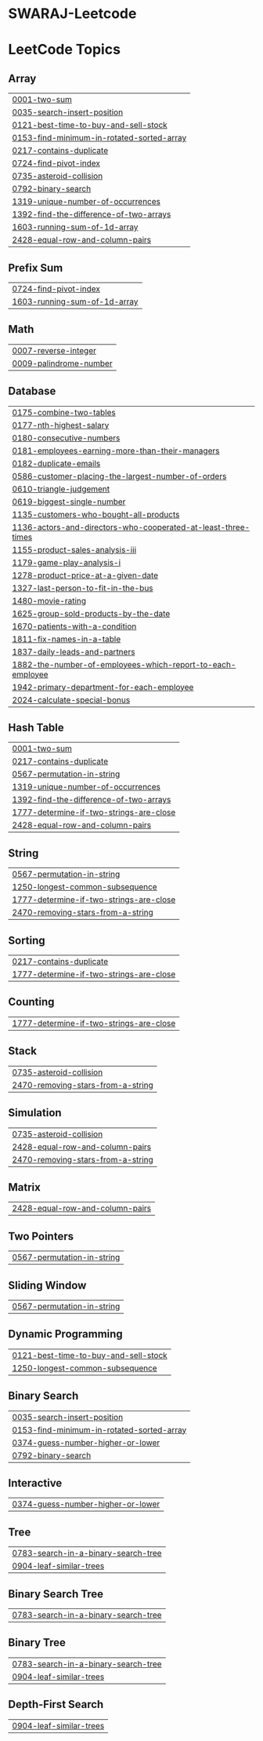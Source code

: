 # SWARAJ-Leetcode

<!---LeetCode Topics Start-->
# LeetCode Topics
## Array
|  |
| ------- |
| [0001-two-sum](https://github.com/swaraj1-sys/SWARAJ-Leetcode/tree/master/0001-two-sum) |
| [0035-search-insert-position](https://github.com/swaraj1-sys/SWARAJ-Leetcode/tree/master/0035-search-insert-position) |
| [0121-best-time-to-buy-and-sell-stock](https://github.com/swaraj1-sys/SWARAJ-Leetcode/tree/master/0121-best-time-to-buy-and-sell-stock) |
| [0153-find-minimum-in-rotated-sorted-array](https://github.com/swaraj1-sys/SWARAJ-Leetcode/tree/master/0153-find-minimum-in-rotated-sorted-array) |
| [0217-contains-duplicate](https://github.com/swaraj1-sys/SWARAJ-Leetcode/tree/master/0217-contains-duplicate) |
| [0724-find-pivot-index](https://github.com/swaraj1-sys/SWARAJ-Leetcode/tree/master/0724-find-pivot-index) |
| [0735-asteroid-collision](https://github.com/swaraj1-sys/SWARAJ-Leetcode/tree/master/0735-asteroid-collision) |
| [0792-binary-search](https://github.com/swaraj1-sys/SWARAJ-Leetcode/tree/master/0792-binary-search) |
| [1319-unique-number-of-occurrences](https://github.com/swaraj1-sys/SWARAJ-Leetcode/tree/master/1319-unique-number-of-occurrences) |
| [1392-find-the-difference-of-two-arrays](https://github.com/swaraj1-sys/SWARAJ-Leetcode/tree/master/1392-find-the-difference-of-two-arrays) |
| [1603-running-sum-of-1d-array](https://github.com/swaraj1-sys/SWARAJ-Leetcode/tree/master/1603-running-sum-of-1d-array) |
| [2428-equal-row-and-column-pairs](https://github.com/swaraj1-sys/SWARAJ-Leetcode/tree/master/2428-equal-row-and-column-pairs) |
## Prefix Sum
|  |
| ------- |
| [0724-find-pivot-index](https://github.com/swaraj1-sys/SWARAJ-Leetcode/tree/master/0724-find-pivot-index) |
| [1603-running-sum-of-1d-array](https://github.com/swaraj1-sys/SWARAJ-Leetcode/tree/master/1603-running-sum-of-1d-array) |
## Math
|  |
| ------- |
| [0007-reverse-integer](https://github.com/swaraj1-sys/SWARAJ-Leetcode/tree/master/0007-reverse-integer) |
| [0009-palindrome-number](https://github.com/swaraj1-sys/SWARAJ-Leetcode/tree/master/0009-palindrome-number) |
## Database
|  |
| ------- |
| [0175-combine-two-tables](https://github.com/swaraj1-sys/SWARAJ-Leetcode/tree/master/0175-combine-two-tables) |
| [0177-nth-highest-salary](https://github.com/swaraj1-sys/SWARAJ-Leetcode/tree/master/0177-nth-highest-salary) |
| [0180-consecutive-numbers](https://github.com/swaraj1-sys/SWARAJ-Leetcode/tree/master/0180-consecutive-numbers) |
| [0181-employees-earning-more-than-their-managers](https://github.com/swaraj1-sys/SWARAJ-Leetcode/tree/master/0181-employees-earning-more-than-their-managers) |
| [0182-duplicate-emails](https://github.com/swaraj1-sys/SWARAJ-Leetcode/tree/master/0182-duplicate-emails) |
| [0586-customer-placing-the-largest-number-of-orders](https://github.com/swaraj1-sys/SWARAJ-Leetcode/tree/master/0586-customer-placing-the-largest-number-of-orders) |
| [0610-triangle-judgement](https://github.com/swaraj1-sys/SWARAJ-Leetcode/tree/master/0610-triangle-judgement) |
| [0619-biggest-single-number](https://github.com/swaraj1-sys/SWARAJ-Leetcode/tree/master/0619-biggest-single-number) |
| [1135-customers-who-bought-all-products](https://github.com/swaraj1-sys/SWARAJ-Leetcode/tree/master/1135-customers-who-bought-all-products) |
| [1136-actors-and-directors-who-cooperated-at-least-three-times](https://github.com/swaraj1-sys/SWARAJ-Leetcode/tree/master/1136-actors-and-directors-who-cooperated-at-least-three-times) |
| [1155-product-sales-analysis-iii](https://github.com/swaraj1-sys/SWARAJ-Leetcode/tree/master/1155-product-sales-analysis-iii) |
| [1179-game-play-analysis-i](https://github.com/swaraj1-sys/SWARAJ-Leetcode/tree/master/1179-game-play-analysis-i) |
| [1278-product-price-at-a-given-date](https://github.com/swaraj1-sys/SWARAJ-Leetcode/tree/master/1278-product-price-at-a-given-date) |
| [1327-last-person-to-fit-in-the-bus](https://github.com/swaraj1-sys/SWARAJ-Leetcode/tree/master/1327-last-person-to-fit-in-the-bus) |
| [1480-movie-rating](https://github.com/swaraj1-sys/SWARAJ-Leetcode/tree/master/1480-movie-rating) |
| [1625-group-sold-products-by-the-date](https://github.com/swaraj1-sys/SWARAJ-Leetcode/tree/master/1625-group-sold-products-by-the-date) |
| [1670-patients-with-a-condition](https://github.com/swaraj1-sys/SWARAJ-Leetcode/tree/master/1670-patients-with-a-condition) |
| [1811-fix-names-in-a-table](https://github.com/swaraj1-sys/SWARAJ-Leetcode/tree/master/1811-fix-names-in-a-table) |
| [1837-daily-leads-and-partners](https://github.com/swaraj1-sys/SWARAJ-Leetcode/tree/master/1837-daily-leads-and-partners) |
| [1882-the-number-of-employees-which-report-to-each-employee](https://github.com/swaraj1-sys/SWARAJ-Leetcode/tree/master/1882-the-number-of-employees-which-report-to-each-employee) |
| [1942-primary-department-for-each-employee](https://github.com/swaraj1-sys/SWARAJ-Leetcode/tree/master/1942-primary-department-for-each-employee) |
| [2024-calculate-special-bonus](https://github.com/swaraj1-sys/SWARAJ-Leetcode/tree/master/2024-calculate-special-bonus) |
## Hash Table
|  |
| ------- |
| [0001-two-sum](https://github.com/swaraj1-sys/SWARAJ-Leetcode/tree/master/0001-two-sum) |
| [0217-contains-duplicate](https://github.com/swaraj1-sys/SWARAJ-Leetcode/tree/master/0217-contains-duplicate) |
| [0567-permutation-in-string](https://github.com/swaraj1-sys/SWARAJ-Leetcode/tree/master/0567-permutation-in-string) |
| [1319-unique-number-of-occurrences](https://github.com/swaraj1-sys/SWARAJ-Leetcode/tree/master/1319-unique-number-of-occurrences) |
| [1392-find-the-difference-of-two-arrays](https://github.com/swaraj1-sys/SWARAJ-Leetcode/tree/master/1392-find-the-difference-of-two-arrays) |
| [1777-determine-if-two-strings-are-close](https://github.com/swaraj1-sys/SWARAJ-Leetcode/tree/master/1777-determine-if-two-strings-are-close) |
| [2428-equal-row-and-column-pairs](https://github.com/swaraj1-sys/SWARAJ-Leetcode/tree/master/2428-equal-row-and-column-pairs) |
## String
|  |
| ------- |
| [0567-permutation-in-string](https://github.com/swaraj1-sys/SWARAJ-Leetcode/tree/master/0567-permutation-in-string) |
| [1250-longest-common-subsequence](https://github.com/swaraj1-sys/SWARAJ-Leetcode/tree/master/1250-longest-common-subsequence) |
| [1777-determine-if-two-strings-are-close](https://github.com/swaraj1-sys/SWARAJ-Leetcode/tree/master/1777-determine-if-two-strings-are-close) |
| [2470-removing-stars-from-a-string](https://github.com/swaraj1-sys/SWARAJ-Leetcode/tree/master/2470-removing-stars-from-a-string) |
## Sorting
|  |
| ------- |
| [0217-contains-duplicate](https://github.com/swaraj1-sys/SWARAJ-Leetcode/tree/master/0217-contains-duplicate) |
| [1777-determine-if-two-strings-are-close](https://github.com/swaraj1-sys/SWARAJ-Leetcode/tree/master/1777-determine-if-two-strings-are-close) |
## Counting
|  |
| ------- |
| [1777-determine-if-two-strings-are-close](https://github.com/swaraj1-sys/SWARAJ-Leetcode/tree/master/1777-determine-if-two-strings-are-close) |
## Stack
|  |
| ------- |
| [0735-asteroid-collision](https://github.com/swaraj1-sys/SWARAJ-Leetcode/tree/master/0735-asteroid-collision) |
| [2470-removing-stars-from-a-string](https://github.com/swaraj1-sys/SWARAJ-Leetcode/tree/master/2470-removing-stars-from-a-string) |
## Simulation
|  |
| ------- |
| [0735-asteroid-collision](https://github.com/swaraj1-sys/SWARAJ-Leetcode/tree/master/0735-asteroid-collision) |
| [2428-equal-row-and-column-pairs](https://github.com/swaraj1-sys/SWARAJ-Leetcode/tree/master/2428-equal-row-and-column-pairs) |
| [2470-removing-stars-from-a-string](https://github.com/swaraj1-sys/SWARAJ-Leetcode/tree/master/2470-removing-stars-from-a-string) |
## Matrix
|  |
| ------- |
| [2428-equal-row-and-column-pairs](https://github.com/swaraj1-sys/SWARAJ-Leetcode/tree/master/2428-equal-row-and-column-pairs) |
## Two Pointers
|  |
| ------- |
| [0567-permutation-in-string](https://github.com/swaraj1-sys/SWARAJ-Leetcode/tree/master/0567-permutation-in-string) |
## Sliding Window
|  |
| ------- |
| [0567-permutation-in-string](https://github.com/swaraj1-sys/SWARAJ-Leetcode/tree/master/0567-permutation-in-string) |
## Dynamic Programming
|  |
| ------- |
| [0121-best-time-to-buy-and-sell-stock](https://github.com/swaraj1-sys/SWARAJ-Leetcode/tree/master/0121-best-time-to-buy-and-sell-stock) |
| [1250-longest-common-subsequence](https://github.com/swaraj1-sys/SWARAJ-Leetcode/tree/master/1250-longest-common-subsequence) |
## Binary Search
|  |
| ------- |
| [0035-search-insert-position](https://github.com/swaraj1-sys/SWARAJ-Leetcode/tree/master/0035-search-insert-position) |
| [0153-find-minimum-in-rotated-sorted-array](https://github.com/swaraj1-sys/SWARAJ-Leetcode/tree/master/0153-find-minimum-in-rotated-sorted-array) |
| [0374-guess-number-higher-or-lower](https://github.com/swaraj1-sys/SWARAJ-Leetcode/tree/master/0374-guess-number-higher-or-lower) |
| [0792-binary-search](https://github.com/swaraj1-sys/SWARAJ-Leetcode/tree/master/0792-binary-search) |
## Interactive
|  |
| ------- |
| [0374-guess-number-higher-or-lower](https://github.com/swaraj1-sys/SWARAJ-Leetcode/tree/master/0374-guess-number-higher-or-lower) |
## Tree
|  |
| ------- |
| [0783-search-in-a-binary-search-tree](https://github.com/swaraj1-sys/SWARAJ-Leetcode/tree/master/0783-search-in-a-binary-search-tree) |
| [0904-leaf-similar-trees](https://github.com/swaraj1-sys/SWARAJ-Leetcode/tree/master/0904-leaf-similar-trees) |
## Binary Search Tree
|  |
| ------- |
| [0783-search-in-a-binary-search-tree](https://github.com/swaraj1-sys/SWARAJ-Leetcode/tree/master/0783-search-in-a-binary-search-tree) |
## Binary Tree
|  |
| ------- |
| [0783-search-in-a-binary-search-tree](https://github.com/swaraj1-sys/SWARAJ-Leetcode/tree/master/0783-search-in-a-binary-search-tree) |
| [0904-leaf-similar-trees](https://github.com/swaraj1-sys/SWARAJ-Leetcode/tree/master/0904-leaf-similar-trees) |
## Depth-First Search
|  |
| ------- |
| [0904-leaf-similar-trees](https://github.com/swaraj1-sys/SWARAJ-Leetcode/tree/master/0904-leaf-similar-trees) |
<!---LeetCode Topics End-->